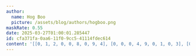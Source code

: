 ```yaml
---
author:
  name: Hog Boo
  picture: /assets/blog/authors/hogboo.png
maskRate: 0.55
date: 2025-03-27T01:00:01.285447
id: cfa371fa-0aa6-11f0-9cc5-41114fdec614
content: '[[0, 1, 2, 0, 0, 8, 0, 9, 4], [0, 0, 0, 4, 9, 0, 1, 0, 3], [0, 0, 0, 0, 5, 1, 0, 7, 0], [0, 0, 0, 0, 0, 7, 3, 0, 0], [0, 0, 9, 2, 6, 0, 0, 0, 1], [7, 4, 0, 1, 0, 9, 6, 2, 5], [9, 8, 0, 7, 0, 0, 0, 0, 0], [0, 7, 0, 9, 0, 0, 8, 5, 0], [0, 6, 0, 8, 0, 5, 0, 3, 7]]'
---
```

